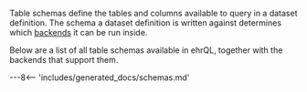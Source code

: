 Table schemas define the tables and columns available to query in a
dataset definition. The schema a dataset definition is written against
determines which [backends](backends.md) it can be run inside.

Below are a list of all table schemas available in ehrQL, together with
the backends that support them.

---8<-- 'includes/generated_docs/schemas.md'
